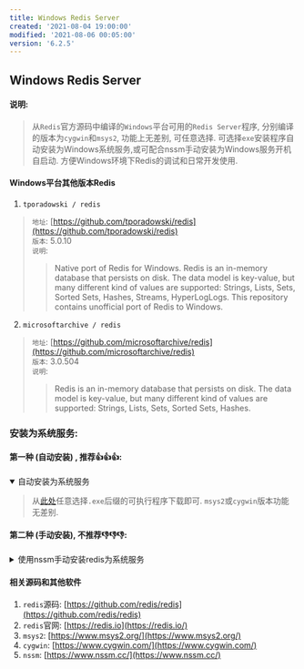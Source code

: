 ```yaml
---
title: Windows Redis Server
created: '2021-08-04 19:00:00'
modified: '2021-08-06 00:05:00'
version: '6.2.5'
---
```


## Windows Redis Server
#### 说明:
> 从`Redis`官方源码中编译的`Windows`平台可用的`Redis Server`程序, 分别编译的版本为`cygwin`和`msys2`, 功能上无差别, 可任意选择. 可选择`exe`安装程序自动安装为Windows系统服务,或可配合nssm手动安装为Windows服务开机自启动. 方便Windows环境下Redis的调试和日常开发使用.

#### Windows平台其他版本Redis
1. `tporadowski / redis`
  > `地址`: [https://github.com/tporadowski/redis](https://github.com/tporadowski/redis)<br/>
  > `版本`: 5.0.10<br/>
  > `说明`:
  >> Native port of Redis for Windows. Redis is an in-memory database that persists on disk. The data model is key-value, but many different kind of values are supported: Strings, Lists, Sets, Sorted Sets, Hashes, Streams, HyperLogLogs. This repository contains unofficial port of Redis to Windows.

2. `microsoftarchive / redis`
  > `地址`: [https://github.com/microsoftarchive/redis](https://github.com/microsoftarchive/redis)<br/>
  > `版本`: 3.0.504<br/>
  > `说明`:
  >> Redis is an in-memory database that persists on disk. The data model is key-value, but many different kind of values are supported: Strings, Lists, Sets, Sorted Sets, Hashes.

### 安装为系统服务:
#### 第一种 (自动安装) , 推荐:+1::+1::+1::
<details open>
<summary>自动安装为系统服务</summary>
  
  >从[此处](https://github.com/X-Lucifer/winredis/releases)任意选择`.exe`后缀的可执行程序下载即可. `msys2`或`cygwin`版本功能无差别.
  
</details>

#### 第二种 (手动安装), 不推荐:-1::-1::-1::
<details>
  <summary>使用nssm手动安装redis为系统服务</summary>
  
  1. 从[此处](https://github.com/X-Lucifer/winredis/releases)任意选择`.tar`后缀的压缩包文件下载解压. `msys2`或`cygwin`版本功能无差别.<br/>
  2. 以`管理员身份`运行`cmd`或`powershell`, 并在当前目录执行以下命令:<br/>
  ```shell
  .\nssm install
  ```
  3. 打开服务安装窗体, 按图示设置好对应的参数, 点击`install service`按钮即可<br/>

  参考以下步骤:
  1. 第一步<br/> ![第一步](https://cdn.jsdelivr.net/gh/X-Lucifer/winredis@latest/step/step_1.png)<br/>
  2. 第二步<br/> ![第二步](https://cdn.jsdelivr.net/gh/X-Lucifer/winredis@latest/step/step_2.png)<br/>
  3. 第三步<br/> ![第三步](https://cdn.jsdelivr.net/gh/X-Lucifer/winredis@latest/step/step_3.png)<br/>
  4. 第四步<br/> ![第四步](https://cdn.jsdelivr.net/gh/X-Lucifer/winredis@latest/step/step_4.png)<br/>
  
</details>

#### 相关源码和其他软件
1. `redis`源码: [https://github.com/redis/redis](https://github.com/redis/redis)
2. `redis`官网: [https://redis.io](https://redis.io/)
3. `msys2`: [https://www.msys2.org/](https://www.msys2.org/)
4. `cygwin`: [https://www.cygwin.com/](https://www.cygwin.com/)
5. `nssm`: [https://www.nssm.cc/](https://www.nssm.cc/)



